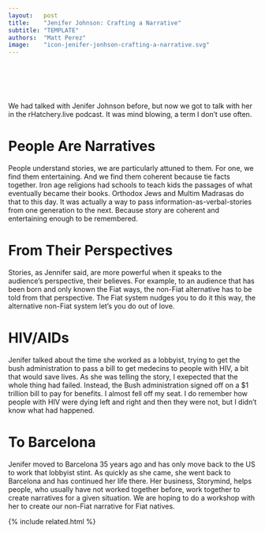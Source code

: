 ```yaml
---
layout:   post
title:    "Jenifer Johnson: Crafting a Narrative"
subtitle: "TEMPLATE"
authors:  "Matt Perez"
image:    "icon-jenifer-jonhson-crafting-a-narrative.svg"
---
```


<div style="display:none;">
 <p></p>
</div>

<h1>&nbsp;</h1>
 <p>We had talked with Jenifer Johnson before, but now we got to talk with her in the rHatchery.live podcast. It was mind blowing, a term I don&rsquo;t use often.</p>

<h1>People Are Narratives</h1>
 <p>People understand stories, we are particularly attuned to them. For one, we find them entertaining. And we find them coherent because tie facts together. Iron age religions had schools to teach kids the passages of what eventually became their books. Orthodox Jews and Multim Madrasas do that to this day. It was actually a way to pass information-as-verbal-stories from one generation to the next. Because story are coherent and entertaining enough to be remembered.</p>

<h1>From Their Perspectives</h1>
 <p>Stories, as Jennifer said, are more powerful when it speaks to the audience&rsquo;s perspective, their believes. For example, to an audience that has been born and only known the <span class='_paradigm'>Fiat</span> ways, the non-<span class='_paradigm'>Fiat</span> alternative has to be told from that perspective. <span cass='_quotespan'>The <span class='_paradigm'>Fiat</span> system nudges you to do it this way, the alternative non-<span class='_paradigm'>Fiat</span> system let&rsquo;s you do out of love.</spa></p>

<h1>HIV/AIDs</h1>
 <p>Jenifer talked about the time she worked as a lobbyist, trying to get the bush administration to pass a bill to get medecins to people with HIV, a bit that would save lives. As she was telling the story, I exepected that the whole thing had failed. Instead, the Bush administration signed off on a $1 trillion bill to pay for benefits. I almost fell off my seat. I do remember how people with HIV were dying left and right and then they were not, but I didn&rsquo;t know what had happened.</p>

<h1>To Barcelona</h1>
 <p>Jenifer moved to Barcelona 35 years ago and has only move back to the US to work that lobbyist stint. As quickly as she came, she went back to Barcelona and has continued her life there. Her business, Storymind, helps people, who usually have not worked together before, work together to create narratives for a given situation. We are hoping to do a workshop with her to create our non-<span class='_paradigm'>Fiat</span> narrative for <span class='_paradigm'>Fiat</span> natives.</p>


{% include related.html %}